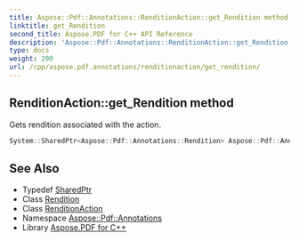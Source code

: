```yaml
---
title: Aspose::Pdf::Annotations::RenditionAction::get_Rendition method
linktitle: get_Rendition
second_title: Aspose.PDF for C++ API Reference
description: 'Aspose::Pdf::Annotations::RenditionAction::get_Rendition method. Gets rendition associated with the action in C++.'
type: docs
weight: 200
url: /cpp/aspose.pdf.annotations/renditionaction/get_rendition/
---
```

## RenditionAction::get_Rendition method


Gets rendition associated with the action.

```cpp
System::SharedPtr<Aspose::Pdf::Annotations::Rendition> Aspose::Pdf::Annotations::RenditionAction::get_Rendition()
```

## See Also

* Typedef [SharedPtr](../../../system/sharedptr/)
* Class [Rendition](../../rendition/)
* Class [RenditionAction](../)
* Namespace [Aspose::Pdf::Annotations](../../)
* Library [Aspose.PDF for C++](../../../)
